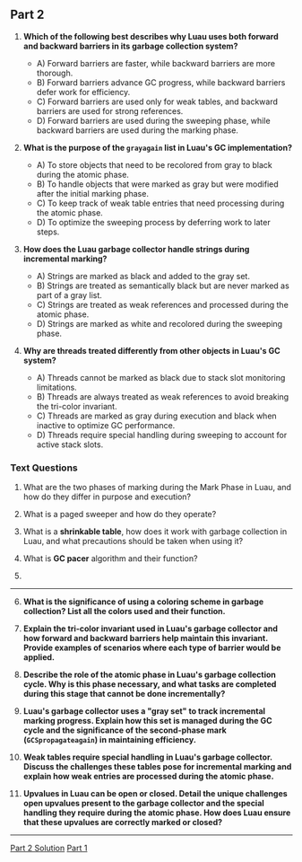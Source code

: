 ## Part 2

1. **Which of the following best describes why Luau uses both forward and backward barriers in its garbage collection system?**  
   - A) Forward barriers are faster, while backward barriers are more thorough.  
   - B) Forward barriers advance GC progress, while backward barriers defer work for efficiency.  
   - C) Forward barriers are used only for weak tables, and backward barriers are used for strong references.  
   - D) Forward barriers are used during the sweeping phase, while backward barriers are used during the marking phase.  

2. **What is the purpose of the `grayagain` list in Luau's GC implementation?**  
   - A) To store objects that need to be recolored from gray to black during the atomic phase.  
   - B) To handle objects that were marked as gray but were modified after the initial marking phase.  
   - C) To keep track of weak table entries that need processing during the atomic phase.  
   - D) To optimize the sweeping process by deferring work to later steps.  

3. **How does the Luau garbage collector handle strings during incremental marking?**  
   - A) Strings are marked as black and added to the gray set.  
   - B) Strings are treated as semantically black but are never marked as part of a gray list.  
   - C) Strings are treated as weak references and processed during the atomic phase.  
   - D) Strings are marked as white and recolored during the sweeping phase.  

4. **Why are threads treated differently from other objects in Luau's GC system?**  
   - A) Threads cannot be marked as black due to stack slot monitoring limitations.  
   - B) Threads are always treated as weak references to avoid breaking the tri-color invariant.  
   - C) Threads are marked as gray during execution and black when inactive to optimize GC performance.  
   - D) Threads require special handling during sweeping to account for active stack slots.

### Text Questions

1. What are the two phases of marking during the Mark Phase in Luau, and how do they differ in purpose and execution?  

2. What is a paged sweeper and how do they operate?
   
3. What is a **shrinkable table**, how does it work with garbage collection in Luau, and what precautions should be taken when using it?
   
4. What is **GC pacer** algorithm and their function?

5. 

---

6. **What is the significance of using a **coloring scheme** in garbage collection? List all the colors used and their function.**  

7. **Explain the tri-color invariant used in Luau's garbage collector and how forward and backward barriers help maintain this invariant. Provide examples of scenarios where each type of barrier would be applied.**

8. **Describe the role of the atomic phase in Luau's garbage collection cycle. Why is this phase necessary, and what tasks are completed during this stage that cannot be done incrementally?**

9. **Luau's garbage collector uses a "gray set" to track incremental marking progress. Explain how this set is managed during the GC cycle and the significance of the second-phase mark (`GCSpropagateagain`) in maintaining efficiency.**

10. **Weak tables require special handling in Luau's garbage collector. Discuss the challenges these tables pose for incremental marking and explain how weak entries are processed during the atomic phase.**

11. **Upvalues in Luau can be open or closed. Detail the unique challenges open upvalues present to the garbage collector and the special handling they require during the atomic phase. How does Luau ensure that these upvalues are correctly marked or closed?**

---

[Part 2 Solution](LuauGarbageCollectionQuizPart2Solution.md)
[Part 1](LuauGarbageCollectionQuizPart1.md)
